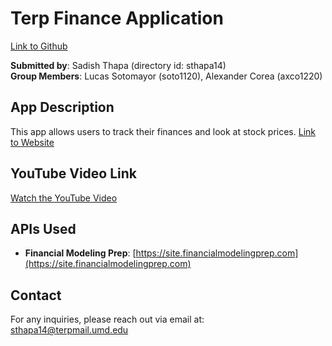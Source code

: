 # Terp Finance Application
[Link to Github](https://github.com/SadishThapa/Final-335)

**Submitted by**: Sadish Thapa (directory id: sthapa14)  
**Group Members**: Lucas Sotomayor (soto1120), Alexander Corea (axco1220)

## App Description

This app allows users to track their finances and look at stock prices.
[Link to Website](https://final-335-4.onrender.com)

## YouTube Video Link

[Watch the YouTube Video](https://www.youtube.com/watch?v=I3WiXRcXNoc)

## APIs Used

- **Financial Modeling Prep**: [https://site.financialmodelingprep.com](https://site.financialmodelingprep.com)

## Contact

For any inquiries, please reach out via email at:  
[sthapa14@terpmail.umd.edu](mailto:sthapa14@terpmail.umd.edu)
